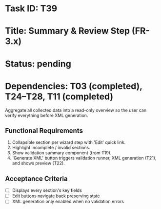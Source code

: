 # Task ID: T39

# Title: Summary & Review Step (FR-3.x)

# Status: pending

# Dependencies: T03 (completed), T24–T28, T11 (completed)

Aggregate all collected data into a read-only overview so the user can verify everything before XML generation.

## Functional Requirements

1. Collapsible section per wizard step with 'Edit' quick link.
2. Highlight incomplete / invalid sections.
3. Show validation summary component (from T19).
4. 'Generate XML' button triggers validation runner, XML generation (T21), and shows preview (T22).

## Acceptance Criteria

- [ ] Displays every section's key fields
- [ ] Edit buttons navigate back preserving state
- [ ] XML generation only enabled when no validation errors 